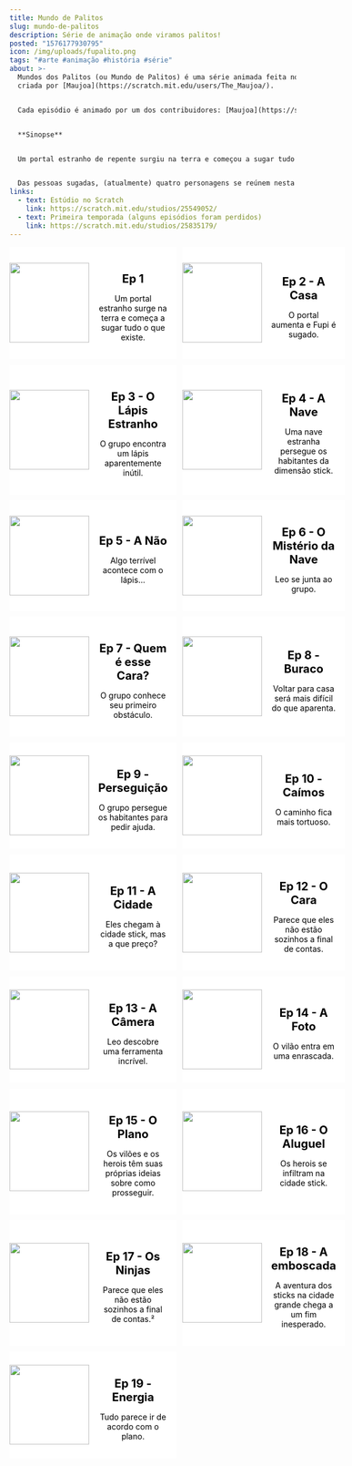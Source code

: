 ```yaml
---
title: Mundo de Palitos
slug: mundo-de-palitos
description: Série de animação onde viramos palitos!
posted: "1576177930795"
icon: /img/uploads/fupalito.png
tags: "#arte #animação #história #série"
about: >-
  Mundos dos Palitos (ou Mundo de Palitos) é uma série animada feita no Scratch,
  criada por [Maujoa](https://scratch.mit.edu/users/The_Maujoa/).


  Cada episódio é animado por um dos contribuidores: [Maujoa](https://scratch.mit.edu/users/The_Maujoa/), [Dave](https://scratch.mit.edu/users/davekal/), [Fupi (eu)](https://scratch.mit.edu/users/fupicat/), e [Leo](https://scratch.mit.edu/users/leolegal/).


  **Sinopse**


  Um portal estranho de repente surgiu na terra e começou a sugar tudo o que existe.


  Das pessoas sugadas, (atualmente) quatro personagens se reúnem nesta dimensão para se aventurar e escapar desse mundo estranho, mas lógico que no meio do caminho irão se deparar com estranhos...
links:
  - text: Estúdio no Scratch
    link: https://scratch.mit.edu/studios/25549052/
  - text: Primeira temporada (alguns episódios foram perdidos)
    link: https://scratch.mit.edu/studios/25835179/
---
```

<div class="grid series-grid" id="MDPgrid">
  <a href="https://scratch.mit.edu/projects/353414298/embed">
    <div class="grid-item">
      <img src="https://cdn2.scratch.mit.edu/get_image/project/353414298_1440x1080.png">
      <div class="info">
        <h1>Ep 1</h1>
        <p>Um portal estranho surge na terra e começa a sugar tudo o que existe.</p>
      </div>
    </div>
  </a>
  <a href="https://scratch.mit.edu/projects/353433827/embed">
    <div class="grid-item">
      <img src="https://cdn2.scratch.mit.edu/get_image/project/353433827_1440x1080.png">
      <div class="info">
        <h1>Ep 2 - A Casa</h1>
        <p>O portal aumenta e Fupi é sugado.</p>
      </div>
    </div>
  </a>
  <a href="https://scratch.mit.edu/projects/353902379/embed">
    <div class="grid-item">
      <img src="https://cdn2.scratch.mit.edu/get_image/project/353902379_1440x1080.png">
      <div class="info">
        <h1>Ep 3 - O Lápis Estranho</h1>
        <p>O grupo encontra um lápis aparentemente inútil.</p>
      </div>
    </div>
  </a>
  <a href="https://scratch.mit.edu/projects/353968870/embed">
    <div class="grid-item">
      <img src="https://cdn2.scratch.mit.edu/get_image/project/353968870_1440x1080.png">
      <div class="info">
        <h1>Ep 4 - A Nave</h1>
        <p>Uma nave estranha persegue os habitantes da dimensão stick.</p>
      </div>
    </div>
  </a>
  <a href="https://scratch.mit.edu/projects/356040790/embed">
    <div class="grid-item">
      <img src="https://cdn2.scratch.mit.edu/get_image/project/356040790_1440x1080.png">
      <div class="info">
        <h1>Ep 5 - A Não</h1>
        <p>Algo terrível acontece com o lápis...</p>
      </div>
    </div>
  </a>
  <a href="https://scratch.mit.edu/projects/356242806/embed">
    <div class="grid-item">
      <img src="https://cdn2.scratch.mit.edu/get_image/project/356242806_1440x1080.png">
      <div class="info">
        <h1>Ep 6 - O Mistério da Nave</h1>
        <p>Leo se junta ao grupo.</p>
      </div>
    </div>
  </a>
  <a href="https://scratch.mit.edu/projects/356333657/embed">
    <div class="grid-item">
      <img src="https://cdn2.scratch.mit.edu/get_image/project/356333657_1440x1080.png">
      <div class="info">
        <h1>Ep 7 - Quem é esse Cara?</h1>
        <p>O grupo conhece seu primeiro obstáculo.</p>
      </div>
    </div>
  </a>
  <a href="https://scratch.mit.edu/projects/356341657/embed">
    <div class="grid-item">
      <img src="https://cdn2.scratch.mit.edu/get_image/project/356341657_1440x1080.png">
      <div class="info">
        <h1>Ep 8 - Buraco</h1>
        <p>Voltar para casa será mais difícil do que aparenta.</p>
      </div>
    </div>
  </a>
  <a href="https://scratch.mit.edu/projects/356414735/embed">
    <div class="grid-item">
      <img src="https://cdn2.scratch.mit.edu/get_image/project/356414735_1440x1080.png">
      <div class="info">
        <h1>Ep 9 - Perseguição</h1>
        <p>O grupo persegue os habitantes para pedir ajuda.</p>
      </div>
    </div>
  </a>
  <a href="https://scratch.mit.edu/projects/357975641/embed">
    <div class="grid-item">
      <img src="https://cdn2.scratch.mit.edu/get_image/project/356414735_1440x1080.png">
      <div class="info">
        <h1>Ep 10 - Caímos</h1>
        <p>O caminho fica mais tortuoso.</p>
      </div>
    </div>
  </a>
  <a href="https://scratch.mit.edu/projects/358801569/embed">
    <div class="grid-item">
      <img src="https://cdn2.scratch.mit.edu/get_image/project/358801569_1440x1080.png">
      <div class="info">
        <h1>Ep 11 - A Cidade</h1>
        <p>Eles chegam à cidade stick, mas a que preço?</p>
      </div>
    </div>
  </a>
  <a href="https://scratch.mit.edu/projects/360253081/embed">
    <div class="grid-item">
      <img src="https://cdn2.scratch.mit.edu/get_image/project/360253081_1440x1080.png">
      <div class="info">
        <h1>Ep 12 - O Cara</h1>
        <p>Parece que eles não estão sozinhos a final de contas.</p>
      </div>
    </div>
  </a>
  <a href="https://scratch.mit.edu/projects/361028257/embed">
    <div class="grid-item">
      <img src="https://cdn2.scratch.mit.edu/get_image/project/361028257_1440x1080.png">
      <div class="info">
        <h1>Ep 13 - A Câmera</h1>
        <p>Leo descobre uma ferramenta incrível.</p>
      </div>
    </div>
  </a>
  <a href="https://scratch.mit.edu/projects/361401469/embed">
    <div class="grid-item">
      <img src="https://cdn2.scratch.mit.edu/get_image/project/361401469_1440x1080.png">
      <div class="info">
        <h1>Ep 14 - A Foto</h1>
        <p>O vilão entra em uma enrascada.</p>
      </div>
    </div>
  </a>
  <a href="https://scratch.mit.edu/projects/362782449/embed">
    <div class="grid-item">
      <img src="https://cdn2.scratch.mit.edu/get_image/project/362782449_1440x1080.png">
      <div class="info">
        <h1>Ep 15 - O Plano</h1>
        <p>Os vilões e os herois têm suas próprias ideias sobre como prosseguir.</p>
      </div>
    </div>
  </a>
  <a href="https://scratch.mit.edu/projects/363614029/embed">
    <div class="grid-item">
      <img src="https://cdn2.scratch.mit.edu/get_image/project/363614029_1440x1080.png">
      <div class="info">
        <h1>Ep 16 - O Aluguel</h1>
        <p>Os herois se infiltram na cidade stick.</p>
      </div>
    </div>
  </a>
  <a href="https://scratch.mit.edu/projects/365524246/embed">
    <div class="grid-item">
      <img src="https://cdn2.scratch.mit.edu/get_image/project/365524246_1440x1080.png">
      <div class="info">
        <h1>Ep 17 - Os Ninjas</h1>
        <p>Parece que eles não estão sozinhos a final de contas.²</p>
      </div>
    </div>
  </a>
  <a href="https://scratch.mit.edu/projects/408787534/embed">
    <div class="grid-item">
      <img src="https://cdn2.scratch.mit.edu/get_image/project/408787534_1440x1080.png">
      <div class="info">
        <h1>Ep 18 - A emboscada</h1>
        <p>A aventura dos sticks na cidade grande chega a um fim inesperado.</p>
      </div>
    </div>
  </a>
  <a href="https://scratch.mit.edu/projects/422118451/embed">
    <div class="grid-item">
      <img src="https://cdn2.scratch.mit.edu/get_image/project/422118451_1440x1080.png">
      <div class="info">
        <h1>Ep 19 - Energia</h1>
        <p>Tudo parece ir de acordo com o plano.</p>
      </div>
    </div>
  </a>
</div>

<style>
#MDPgrid a {
  text-decoration: none;
}
#MDPgrid h1 {
  font-weight: bold;
  font-size: 1.25rem;
}
#MDPgrid.series-grid {
  grid-template-columns: auto auto;
}
#MDPgrid.grid {
  display: grid;
  grid-template-columns: auto auto;
  grid-column-gap: 10px;
  grid-row-gap: 10px;
  padding-bottom: 10px;
}
#MDPgrid.grid (max-width: 768px) {
  grid-template-columns: auto;
}
#MDPgrid .grid-item {
  display: flex;
  justify-content: center;
  align-items: center;
  height: 100%;
  transition: background-color 0.2s cubic-bezier(.17,.84,.44,1);
}
#MDPgrid .grid-item:hover {
  background-color: #b3b3b3;
}
#MDPgrid .grid-item {
  justify-content: space-between;
}
#MDPgrid .grid-item {
  background-color: #ffffff;
  color: #000;
}
#MDPgrid .grid-item img {
  margin: 0px;
}
#MDPgrid .grid-item img {
  height: 10em;
  width: auto;
  float: left;
}
#MDPgrid.series-grid .grid-item .info {
  margin: auto;
  padding: 1rem;
}
#MDPgrid .grid-item .info {
  margin: 10px 10px 0px 10px;
  max-width: 60%;
  text-align: center;
}
</style>